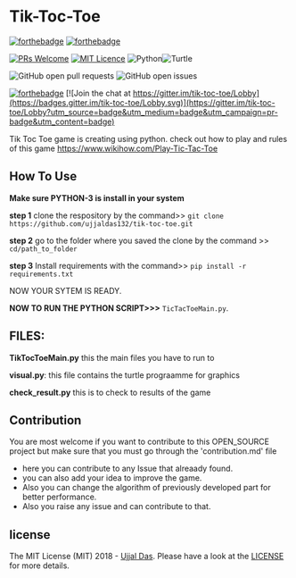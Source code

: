 # Tik-Toc-Toe

[![forthebadge](http://forthebadge.com/images/badges/made-with-python.svg)](http://forthebadge.com) [![forthebadge](https://forthebadge.com/images/badges/for-you.svg)](https://forthebadge.com)


[![PRs Welcome](https://img.shields.io/badge/PRs-welcome-brightgreen.svg?style=shields)](http://makeapullrequest.com) [![MIT Licence](https://badges.frapsoft.com/os/mit/mit.png?v=103)](https://opensource.org/licenses/mit-license.php) ![Python](https://img.shields.io/badge/python-3.6-blue.svg)![Turtle](https://img.shields.io/badge/python-turtle-blue.svg)


![GitHub open pull requests](https://img.shields.io/github/issues-pr/ujjaldas132/tik-toc-toe.svg) 
![GitHub open issues](https://img.shields.io/github/issues/ujjaldas132/tik-toc-toe.svg)



[![forthebadge](https://forthebadge.com/images/badges/check-it-out.svg)](https://forthebadge.com) [![Join the chat at https://gitter.im/tik-toc-toe/Lobby](https://badges.gitter.im/tik-toc-toe/Lobby.svg)](https://gitter.im/tik-toc-toe/Lobby?utm_source=badge&utm_medium=badge&utm_campaign=pr-badge&utm_content=badge)




Tik Toc Toe game is creating using python. check out how to play and rules of this game https://www.wikihow.com/Play-Tic-Tac-Toe

## How To Use 

**Make sure PYTHON-3 is install in your system**

**step 1** clone the respository by the command>>     `git clone https://github.com/ujjaldas132/tik-toc-toe.git`

**step 2** go to the folder where you saved the clone by the command >>   `cd/path_to_folder`

**step 3** Install requirements with the command>>    `pip install -r requirements.txt`

NOW YOUR SYTEM IS READY.

**NOW TO RUN THE PYTHON SCRIPT>>>**  `TicTacToeMain.py`.


## FILES:

**TikTocToeMain.py**
 this the main files you have to run to
 
 
 **visual.py**:
 this file contains the turtle prograamme for graphics
 
 
 
 **check_result.py**
 this is to check to results of the game
 
 ## Contribution
 
 You are most welcome if you want to contribute to this OPEN_SOURCE project but make sure that you  must go through the 'contribution.md' file
 - here you can contribute to any Issue that alreaady found.
 - you can also add your idea to improve the game.
 - Also you can change the algorithm of previously developed part for better performance.
 - Also you raise any issue and can contribute to that.

 ## license
 The MIT License (MIT) 2018 - [Ujjal Das](https://github.com/ujjaldas132). Please have a look at the [LICENSE](LICENSE) for more details.
